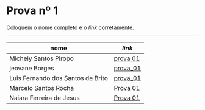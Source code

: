 # Prova nº 1

Coloquem o nome completo e o *link* corretamente.

---

nome | *link*
---  | ---
Michely Santos Piropo  | [prova 01](https://michelyy.github.io/01_prova/)
jeovane Borges|[prova_01](https://jeovane6.github.io/01_prova/index.nb.html)
Luis Fernando dos Santos de Brito | [prova_01](https://fernando-lluis.github.io/-07_prova-01/index.nb.html)
Marcelo Santos Rocha | [Prova 01](https://mrocha2111s.github.io/01_prova/index.nb.html)
Naiara Ferreira de Jesus|[Prova 01](https://naiaraferreira.github.io/01_prova/index.nb.html)
